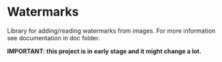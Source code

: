 Watermarks
==========

Library for adding/reading watermarks from images. For more information
see documentation in doc folder.

**IMPORTANT: this project is in early stage and it might change a lot.**
